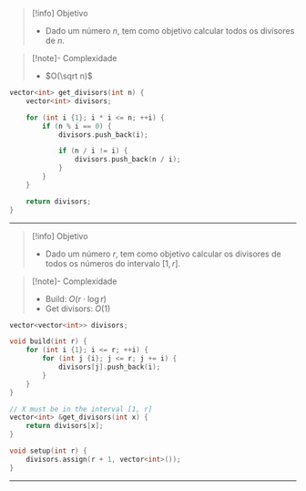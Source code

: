 > [!info] Objetivo
> - Dado um número $n$, tem como objetivo calcular todos os divisores de $n$.

> [!note]- Complexidade
> - $O(\sqrt n)$

```cpp
vector<int> get_divisors(int n) {
	vector<int> divisors;

	for (int i {1}; i * i <= n; ++i) {
		if (n % i == 0) {
			divisors.push_back(i);

			if (n / i != i) {
				divisors.push_back(n / i);
			}
		}
	}

	return divisors;
}
```

---

> [!info] Objetivo
> - Dado um número $r$, tem como objetivo calcular os divisores de todos os números do intervalo $[1, r]$.

> [!note]- Complexidade
> - Build: $O(r \cdot \log r)$
> - Get divisors: $O(1)$

```cpp
vector<vector<int>> divisors;

void build(int r) {
	for (int i {1}; i <= r; ++i) {
		for (int j {i}; j <= r; j += i) {
			divisors[j].push_back(i);
		}
	}
}

// X must be in the interval [1, r]
vector<int> &get_divisors(int x) {
	return divisors[x];
}

void setup(int r) {
	divisors.assign(r + 1, vector<int>());
}
```

---